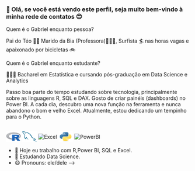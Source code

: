 ### 👋 Olá, se você está vendo este perfil, seja muito bem-vindo à minha rede de contatos 😊

Quem é o Gabriel enquanto pessoa? 

Pai do Téo 👶🏾 Marido da Bia (Professora)👩🏽‍🏫, Surfista 🏄 nas horas vagas e apaixonado por bicicletas 🚲

Quem é o Gabriel enquanto estudante?

🧑🏾‍🎓 Bacharel em Estatística e cursando pós-graduação em Data Science e Analytics

Passo boa parte do tempo estudando sobre tecnologia, principalmente sobre as linguagens R, SQL e DAX. Gosto de criar painéis (dashboards) no Power BI. A cada dia, descubro uma nova função na ferramenta e nunca abandono o bom e velho Excel.
Atualmente, estou dedicando um tempinho para o Python.

<div style="display: inline_block"><br>
  <img align="center" alt="Rafa-R" height="30" width="40" src="https://raw.githubusercontent.com/devicons/devicon/master/icons/r/r-original.svg">
  <img align="center" alt="Rafa-SQL" height="30" width="40" src="https://raw.githubusercontent.com/devicons/devicon/master/icons/mysql/mysql-original.svg">
<img align="center" alt="Excel" height="30" width="40" src="https://img.icons8.com/color/48/000000/microsoft-excel-2019--v1.png">
<img align="center" alt="Rafa-Python" height="30" width="40" src="https://raw.githubusercontent.com/devicons/devicon/master/icons/python/python-original.svg">
<img align="center" alt="PowerBI" height="30" width="40" src="https://img.icons8.com/color/48/000000/power-bi.png">

</div>


- 🔭 Hoje eu trabalho com R,Power BI, SQL e Excel.
- 🌱 Estudando Data Science.
- 😄 Pronouns: ele/dele
-->
